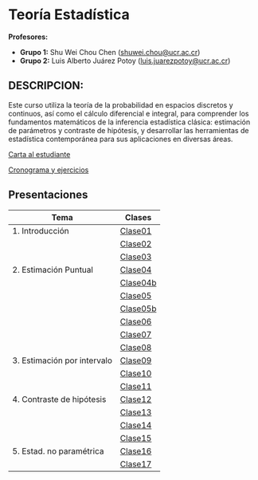 # Teoría Estadística

**Profesores:**

-   **Grupo 1:** Shu Wei Chou Chen (<shuwei.chou@ucr.ac.cr>)
-   **Grupo 2:** Luis Alberto Juárez Potoy
    (<luis.juarezpotoy@ucr.ac.cr>)

## DESCRIPCION:

Este curso utiliza la teoría de la probabilidad en espacios discretos y
continuos, así como el cálculo diferencial e integral, para comprender
los fundamentos matemáticos de la inferencia estadística clásica:
estimación de parámetros y contraste de hipótesis, y desarrollar las
herramientas de estadística contemporánea para sus aplicaciones en
diversas áreas.

[Carta al
estudiante](https://shuwei325.github.io/XS0127-I25/Programa-XS3310.pdf)

<a href="https://docs.google.com/spreadsheets/d/1T9SkgJyYtw0ESV2LRFzKDK4R_05WdWr4HFyjJw1nj7I/edit?usp=sharing">Cronograma
y ejercicios</a>

## Presentaciones

| Tema                         | Clases                          |
|------------------------------|---------------------------------|
| 1\. Introducción             | [Clase01](XS3310-I25_01.html)   |
|                              | [Clase02](XS3310-I25_02.html)   |
|                              | [Clase03](XS3310-I25_03.html)   |
| 2\. Estimación Puntual       | [Clase04](XS3310-I25_04.html)   |
|                              | [Clase04b](XS3310-I25_04b.html) |
|                              | [Clase05](XS3310-I25_05.html)   |
|                              | [Clase05b](XS3310-I25_05b.html) |
|                              | [Clase06](XS3310-I25_06.html)   |
|                              | [Clase07](XS3310-I25_07.html)   |
|                              | [Clase08](XS3310-I25_08.html)   |
| 3\. Estimación por intervalo | [Clase09](XS3310-I25_09.html)   |
|                              | [Clase10](XS3310-I25_10.html)   |
|                              | [Clase11](XS3310-I25_11.html)   |
| 4\. Contraste de hipótesis   | [Clase12](XS3310-I25_12.html)   |
|                              | [Clase13](XS3310-I25_13.html)   |
|                              | [Clase14](XS3310-I25_14.html)   |
|                              | [Clase15](XS3310-I25_15.html)   |
| 5\. Estad. no paramétrica    | [Clase16](XS3310-I25_16.html)   |
|                              | [Clase17](XS3310-I25_17.html)   |

